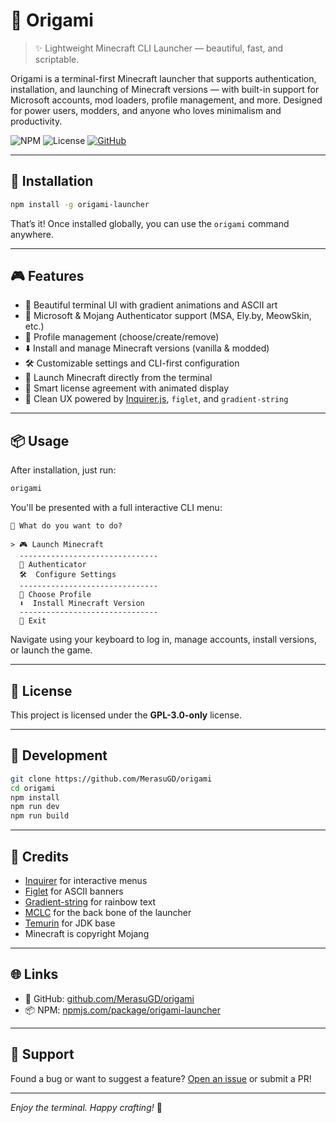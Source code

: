 # 🌸 Origami

> ✨ Lightweight Minecraft CLI Launcher — beautiful, fast, and scriptable.

Origami is a terminal-first Minecraft launcher that supports authentication, installation, and launching of Minecraft versions — with built-in support for Microsoft accounts, mod loaders, profile management, and more. Designed for power users, modders, and anyone who loves minimalism and productivity.

![NPM](https://img.shields.io/npm/v/origami-launcher?style=flat-square)
![License](https://img.shields.io/badge/license-GPL--3.0--only-blue.svg)
[![GitHub](https://img.shields.io/badge/github-merasugd%2Forigami-launcher?logo=github&style=flat-square)](https://github.com/merasugd/origami-launcher)

---

## 🚀 Installation

```bash
npm install -g origami-launcher
```

That’s it! Once installed globally, you can use the `origami` command anywhere.

---

## 🎮 Features

- 🎨 Beautiful terminal UI with gradient animations and ASCII art
- 🔐 Microsoft & Mojang Authenticator support (MSA, Ely.by, MeowSkin, etc.)
- 📂 Profile management (choose/create/remove)
- ⬇️ Install and manage Minecraft versions (vanilla & modded)
- 🛠 Customizable settings and CLI-first configuration
- 💨 Launch Minecraft directly from the terminal
- 🧠 Smart license agreement with animated display
- 🧼 Clean UX powered by [Inquirer.js](https://github.com/SBoudrias/Inquirer.js), `figlet`, and `gradient-string`

---

## 📦 Usage

After installation, just run:

```bash
origami
```

You'll be presented with a full interactive CLI menu:

```
🌸 What do you want to do?

> 🎮 Launch Minecraft
  -------------------------------
  🔐 Authenticator
  🛠  Configure Settings
  -------------------------------
  📂 Choose Profile
  ⬇️  Install Minecraft Version
  -------------------------------
  🚪 Exit
```

Navigate using your keyboard to log in, manage accounts, install versions, or launch the game.

---

## 📝 License

This project is licensed under the **GPL-3.0-only** license.

---

## 🧪 Development

```bash
git clone https://github.com/MerasuGD/origami
cd origami
npm install
npm run dev      
npm run build
```

---

## 💖 Credits

- [Inquirer](https://github.com/SBoudrias/Inquirer.js) for interactive menus
- [Figlet](https://github.com/patorjk/figlet.js) for ASCII banners
- [Gradient-string](https://github.com/bokub/gradient-string) for rainbow text
- [MCLC](https://github.com/Pierce01/MinecraftLauncher-core) for the back bone of the launcher
- [Temurin](https://adoptium.net/) for JDK base
- Minecraft is copyright Mojang

---

## 🌐 Links

- 📁 GitHub: [github.com/MerasuGD/origami](https://github.com/MerasuGD/origami)
- 📦 NPM: [npmjs.com/package/origami-launcher](https://www.npmjs.com/package/origami-launcher)

---

## 🙏 Support

Found a bug or want to suggest a feature? [Open an issue](https://github.com/MerasuGD/origami/issues) or submit a PR!

---

_Enjoy the terminal. Happy crafting!_ 🧵